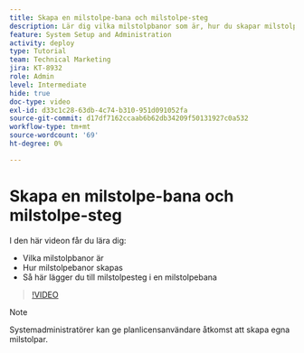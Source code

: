 ```yaml
---
title: Skapa en milstolpe-bana och milstolpe-steg
description: Lär dig vilka milstolpbanor som är, hur du skapar milstolpbanor och hur du lägger till milstolpsteg.
feature: System Setup and Administration
activity: deploy
type: Tutorial
team: Technical Marketing
jira: KT-8932
role: Admin
level: Intermediate
hide: true
doc-type: video
exl-id: d33c1c28-63db-4c74-b310-951d091052fa
source-git-commit: d17df7162ccaab6b62db34209f50131927c0a532
workflow-type: tm+mt
source-wordcount: '69'
ht-degree: 0%

---
```


# Skapa en milstolpe-bana och milstolpe-steg

I den här videon får du lära dig:

* Vilka milstolpbanor är
* Hur milstolpebanor skapas
* Så här lägger du till milstolpesteg i en milstolpebana

>[!VIDEO](https://video.tv.adobe.com/v/335204/?quality=12&learn=on&enablevpops)

>[!NOTE]
>
>Systemadministratörer kan ge planlicensanvändare åtkomst att skapa egna milstolpar.
